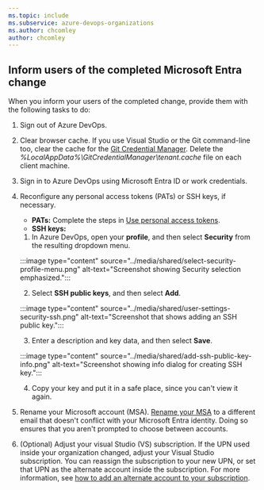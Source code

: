 ```yaml
---
ms.topic: include
ms.subservice: azure-devops-organizations
ms.author: chcomley
author: chcomley
---
```


## Inform users of the completed Microsoft Entra change

When you inform your users of the completed change, provide them with the following tasks to do:

1. Sign out of Azure DevOps.
2. Clear browser cache.
    If you use Visual Studio or the Git command-line too, clear the cache for the [Git Credential Manager](https://github.com/Microsoft/Git-Credential-Manager-for-Windows/blob/master/Docs/Faq.md#q-why-is-gitexe-failing-to-authenticate-after-linkingunlinking-your-visual-studio-team-services-organization-from-azure-active-directory). Delete the *%LocalAppData%\GitCredentialManager\tenant.cache* file on each client machine.
3. Sign in to Azure DevOps using Microsoft Entra ID or work credentials.
4. Reconfigure any personal access tokens (PATs) or SSH keys, if necessary.

   - **PATs:** Complete the steps in [Use personal access tokens](../use-personal-access-tokens-to-authenticate.md).
   - **SSH keys:**
    1. In Azure DevOps, open your **profile**, and then select **Security** from the resulting dropdown menu.
      
    :::image type="content" source="../media/shared/select-security-profile-menu.png" alt-text="Screenshot showing Security selection emphasized.":::

    2. Select **SSH public keys**, and then select **Add**.

    :::image type="content" source="../media/shared/user-settings-security-ssh.png" alt-text="Screenshot that shows adding an SSH public key.":::

    3. Enter a description and key data, and then select **Save**.

    :::image type="content" source="../media/shared/add-ssh-public-key-info.png" alt-text="Screenshot showing info dialog for creating SSH key.":::

    4. Copy your key and put it in a safe place, since you can't view it again.

5. Rename your Microsoft account (MSA). [Rename your MSA](https://support.microsoft.com/help/11545/microsoft-account-rename-your-personal-account) to a different email that doesn't conflict with your Microsoft Entra identity. Doing so ensures that you aren't prompted to choose between accounts.

6. (Optional) Adjust your visual Studio (VS) subscription. If the UPN used inside your organization changed, adjust your Visual Studio subscription. You can reassign the subscription to your new UPN, or set that UPN as the alternate account inside the subscription. For more information, see [how to add an alternate account to your subscription](/visualstudio/subscriptions/vs-alternate-identity#add-an-alternate-account-to-your-subscription).
